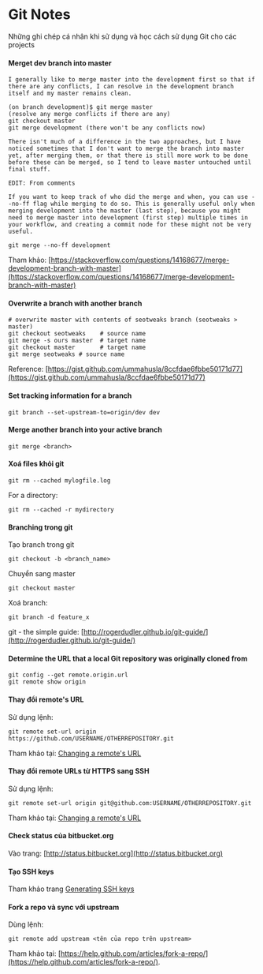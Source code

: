 # Git Notes

Những ghi chép cá nhân khi sử dụng và học cách sử dụng Git cho các projects

#### Merget dev branch into master

```
I generally like to merge master into the development first so that if there are any conflicts, I can resolve in the development branch itself and my master remains clean.

(on branch development)$ git merge master
(resolve any merge conflicts if there are any)
git checkout master
git merge development (there won't be any conflicts now)

There isn't much of a difference in the two approaches, but I have noticed sometimes that I don't want to merge the branch into master yet, after merging them, or that there is still more work to be done before these can be merged, so I tend to leave master untouched until final stuff.

EDIT: From comments

If you want to keep track of who did the merge and when, you can use --no-ff flag while merging to do so. This is generally useful only when merging development into the master (last step), because you might need to merge master into development (first step) multiple times in your workflow, and creating a commit node for these might not be very useful.

git merge --no-ff development
```

Tham khảo: [https://stackoverflow.com/questions/14168677/merge-development-branch-with-master](https://stackoverflow.com/questions/14168677/merge-development-branch-with-master)

#### Overwrite a branch with another branch

```
# overwrite master with contents of seotweaks branch (seotweaks > master)
git checkout seotweaks    # source name
git merge -s ours master  # target name
git checkout master       # target name
git merge seotweaks # source name
```

Reference: [https://gist.github.com/ummahusla/8ccfdae6fbbe50171d77](https://gist.github.com/ummahusla/8ccfdae6fbbe50171d77)

#### Set tracking information for a branch

```
git branch --set-upstream-to=origin/dev dev
```

#### Merge another branch into your active branch

```
git merge <branch>
```

#### Xoá files khỏi git

```
git rm --cached mylogfile.log
```

For a directory:

```
git rm --cached -r mydirectory
```

#### Branching trong git

Tạo branch trong git

```
git checkout -b <branch_name>
```

Chuyển sang master

```
git checkout master
```

Xoá branch:

```
git branch -d feature_x
```

git - the simple guide: [http://rogerdudler.github.io/git-guide/](http://rogerdudler.github.io/git-guide/)


#### Determine the URL that a local Git repository was originally cloned from

```
git config --get remote.origin.url
git remote show origin
```

#### Thay đổi remote's URL

Sử dụng lệnh:

    git remote set-url origin https://github.com/USERNAME/OTHERREPOSITORY.git

Tham khảo tại: [Changing a remote's URL](https://help.github.com/articles/changing-a-remote-s-url/)

#### Thay đổi remote URLs từ HTTPS sang SSH

Sử dụng lệnh:

    git remote set-url origin git@github.com:USERNAME/OTHERREPOSITORY.git

Tham khảo tại: [Changing a remote's URL](https://help.github.com/articles/changing-a-remote-s-url/)

#### Check status của bitbucket.org

Vào trang: [http://status.bitbucket.org](http://status.bitbucket.org)

#### Tạo SSH keys

Tham khảo trang [Generating SSH keys](https://help.github.com/articles/generating-ssh-keys/)

#### Fork a repo và sync với upstream

Dùng lệnh:

    git remote add upstream <tên của repo trên upstream>

Tham khảo tại: [https://help.github.com/articles/fork-a-repo/](https://help.github.com/articles/fork-a-repo/).







